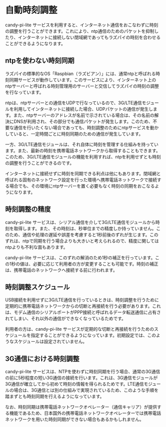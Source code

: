 # 自動時刻調整

candy-pi-lite サービスを利用すると、インターネット通信をおこなわずに時刻の調整を行うことができます。これにより、ntp通信のためのパケットを抑制したり、インターネットに接続しない閉域網であってもラズパイの時刻を合わせることができるようになります。

## ntpを使わない時刻同期

ラズパイの標準的なOS「Raspbian（ラズビアン）」には、通常ntpと呼ばれる時刻同期サービスが動作しています。このサービスにより、インターネット上のntpサーバーと呼ばれる時刻管理用のサーバーと交信してラズパイの時刻の調整を行なっています。

ntpは、ntpサーバーとの通信をUDPで行なっているので、3G/LTE通信モジュールを利用してインターネットに接続した場合、UDPパケットの通信が発生します。また、ntpサーバーのアドレスが名前で示されている場合は、その名前の解決にDNSが利用され、その部分でも通信パケットが発生します。このため、不要な通信を行いたくない場合であっても、時刻調整のためにntpサービスを動かしていると、一定時間ごとに時刻同期のための通信が発生しています。

一方、3G/LTE通信モジュールは、それ自体に時刻を管理する仕組みを持っています。また、最新の時刻を携帯電話ネットワークから取得することもできます。このため、3G/LTE通信モジュールの機能を利用すれば、ntpを利用せずとも時刻の調整を行うことができるのです。

インターネットに接続せずに時刻を同期できる利点は他にもあります。閉域網と呼ばれる固有のネットワーク設定を行った環境へ携帯電話ネットワークで接続する場合でも、その環境にntpサーバーを置く必要もなく時刻の同期をおこなるようになります。

## 時刻調整の精度

candy-pi-lite サービスは、シリアル通信を介して3G/LTE通信モジュールから時刻を取得します。また、その時刻は、秒単位までの精度しか持っていません。このため、通信や処理の遅延や誤差を考慮すると1秒前後のずれが生じます。このずれは、ntpで同期を行う場合よりも大きいと考えられるので、精度に関してはntpよりも不利な面もあります。

candy-pi-lite サービスは、このずれの解消のため1秒の補正を行っています。この1秒の値は、必要に応じて利用者の方が変更することも可能です。時刻の補正は、携帯電話のネットワークへ接続する前に行われます。

## 時刻調整スケジュール

USB接続を利用せずに3G/LTE通信を行っているときは、時刻調整を行うために定期的に携帯電話ネットワークからの切断と再接続を行う必要があります。これは、モデム通信のシリアルポートがPPP接続と呼ばれるデータ転送通信に占有されてしまい、それ以外の通信ができなくなっているためです。

利用者の方は、candy-pi-lite サービスが定期的な切断と再接続を行うためのスケジュールを指定することができるようになっています。初期設定では、このようなスケジュールは設定されていません。

## 3G通信における時刻調整

candy-pi-lite サービスは、NTPを使わずに時刻同期を行う場合、通常の3G通信の前に5秒程度の短い3G通信の接続を行います。これは、3G通信モジュールが3G通信が確立してから初めて時刻の情報を得られるためです。LTE通信モジュールの場合は、3G通信とは別の仕組みで実現されているため、このような手順を踏まずとも時刻同期を行えるようになっています。

なお、時刻同期は携帯電話ネットワークオペレーター（通信キャリア）が提供する機能であるため、日本国外の携帯電話ネットワークオペレーターでは携帯電話ネットワークを用いた時刻同期ができない場合もあるかもしれません。
